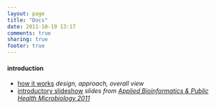 ```yaml
---
layout: page
title: "Docs"
date: 2011-10-19 13:17
comments: true
sharing: true
footer: true
---
```


#### introduction ####

* [how it works](how-it-works) _design, approach, overall view_
* [introductory slideshow](cambridge-06-2011-slides) _slides from [Applied Bioinformatics & Public Health Microbiology 2011](https://registration.hinxton.wellcome.ac.uk/display_info.asp?id=227)_

